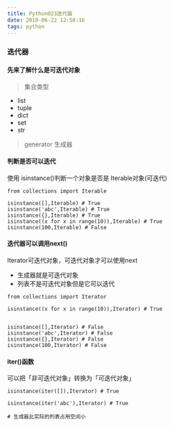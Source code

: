 ```yaml
---
title: Python023迭代器
date: 2018-06-22 12:58:16
tags: python
---
```


### 迭代器

#### 先来了解什么是可迭代对象

> 集合类型

- list
- tuple
- dict
- set
- str

> generator 生成器

#### 判断是否可以迭代

使用 isinstance()判断一个对象是否是 Iterable对象(可迭代)

```
from collections import Iterable

isinstance([],Iterable) # True
isinstance('abc',Iterable) # True
isinstance({},Iterable) # True
isinstance((x for x in range(10)),Iterable) # True
isinstance(100,Iterable) # False
```

#### 迭代器可以调用next()

Iterator可迭代对象，可迭代对象才可以使用next

- 生成器就是可迭代对象
- 列表不是可迭代对象但是它可以迭代

```
from collections import Iterator

isinstance((x for x in range(10)),Iterator) # True


isinstance([],Iterator) # False
isinstance('abc',Iterator) # False
isinstance({},Iterator) # False
isinstance(100,Iterator) # False
```

#### iter()函数

可以把「非可迭代对象」转换为「可迭代对象」

```
isinstance(iter([]),Iterator) # True

isinstance(iter('abc'),Iterator) # True

# 生成器比实际的列表占用空间小
```